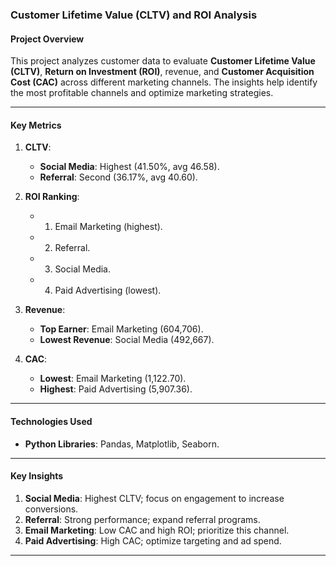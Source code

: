 ### Customer Lifetime Value (CLTV) and ROI Analysis

#### **Project Overview**
This project analyzes customer data to evaluate **Customer Lifetime Value (CLTV)**, **Return on Investment (ROI)**, revenue, and **Customer Acquisition Cost (CAC)** across different marketing channels. The insights help identify the most profitable channels and optimize marketing strategies.

---

#### **Key Metrics**
1. **CLTV**:
   - **Social Media**: Highest (41.50%, avg 46.58).  
   - **Referral**: Second (36.17%, avg 40.60).

2. **ROI Ranking**:  
   - 1. Email Marketing (highest).  
   - 2. Referral.  
   - 3. Social Media.  
   - 4. Paid Advertising (lowest).

3. **Revenue**:
   - **Top Earner**: Email Marketing (604,706).  
   - **Lowest Revenue**: Social Media (492,667).

4. **CAC**:
   - **Lowest**: Email Marketing (1,122.70).  
   - **Highest**: Paid Advertising (5,907.36).  

---

#### **Technologies Used**
- **Python Libraries**: Pandas, Matplotlib, Seaborn.

---

#### **Key Insights**
1. **Social Media**: Highest CLTV; focus on engagement to increase conversions.  
2. **Referral**: Strong performance; expand referral programs.  
3. **Email Marketing**: Low CAC and high ROI; prioritize this channel.  
4. **Paid Advertising**: High CAC; optimize targeting and ad spend.

---

